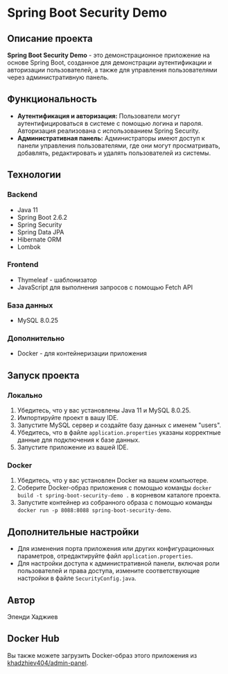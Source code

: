 # Spring Boot Security Demo

## Описание проекта

**Spring Boot Security Demo** - это демонстрационное приложение на основе Spring Boot, созданное для демонстрации аутентификации и авторизации пользователей, а также для управления пользователями через административную панель. 

## Функциональность

- **Аутентификация и авторизация:** Пользователи могут аутентифицироваться в системе с помощью логина и пароля. Авторизация реализована с использованием Spring Security.
- **Административная панель:** Администраторы имеют доступ к панели управления пользователями, где они могут просматривать, добавлять, редактировать и удалять пользователей из системы.

## Технологии

### Backend

- Java 11
- Spring Boot 2.6.2
- Spring Security
- Spring Data JPA
- Hibernate ORM
- Lombok

### Frontend

- Thymeleaf - шаблонизатор
- JavaScript для выполнения запросов с помощью Fetch API

### База данных

- MySQL 8.0.25

### Дополнительно

- Docker - для контейнеризации приложения

## Запуск проекта

### Локально

1. Убедитесь, что у вас установлены Java 11 и MySQL 8.0.25.
2. Импортируйте проект в вашу IDE.
3. Запустите MySQL сервер и создайте базу данных с именем "users".
4. Убедитесь, что в файле `application.properties` указаны корректные данные для подключения к базе данных.
5. Запустите приложение из вашей IDE.

### Docker

1. Убедитесь, что у вас установлен Docker на вашем компьютере.
2. Соберите Docker-образ приложения с помощью команды `docker build -t spring-boot-security-demo .` в корневом каталоге проекта.
3. Запустите контейнер из собранного образа с помощью команды `docker run -p 8088:8088 spring-boot-security-demo`.

## Дополнительные настройки

- Для изменения порта приложения или других конфигурационных параметров, отредактируйте файл `application.properties`.
- Для настройки доступа к административной панели, включая роли пользователей и права доступа, измените соответствующие настройки в файле `SecurityConfig.java`.

## Автор

Эпенди Хаджиев

## Docker Hub

Вы также можете загрузить Docker-образ этого приложения из [khadzhiev404/admin-panel](https://hub.docker.com/r/khadzhiev404/admin-panel).


